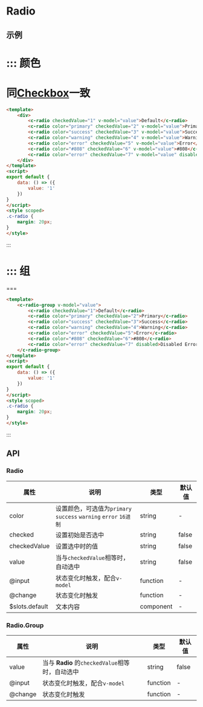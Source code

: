 # Radio

## 示例

::: 颜色
===
同[**Checkbox**](#/checkbox)一致
===
```html
<template>
	<div>
		<c-radio checkedValue="1" v-model="value">Default</c-radio>
		<c-radio color="primary" checkedValue="2" v-model="value">Primary</c-radio>
		<c-radio color="success" checkedValue="3" v-model="value">Success</c-radio>
		<c-radio color="warning" checkedValue="4" v-model="value">Warning</c-radio>
		<c-radio color="error" checkedValue="5" v-model="value">Error</c-radio>
		<c-radio color="#808" checkedValue="6" v-model="value">#808</c-radio>
		<c-radio color="error" checkedValue="7" v-model="value" disabled>Disabled Error</c-radio>
	</div>
</template>
<script>
export default {
	data: () => ({
		value: '1'
	})
}
</script>
<style scoped>
.c-radio {
	margin: 20px;
}
</style>
```
:::

::: 组
===
===
```html
<template>
	<c-radio-group v-model="value">
		<c-radio checkedValue="1">Default</c-radio>
		<c-radio color="primary" checkedValue="2">Primary</c-radio>
		<c-radio color="success" checkedValue="3">Success</c-radio>
		<c-radio color="warning" checkedValue="4">Warning</c-radio>
		<c-radio color="error" checkedValue="5">Error</c-radio>
		<c-radio color="#808" checkedValue="6">#808</c-radio>
		<c-radio color="error" checkedValue="7" disabled>Disabled Error</c-radio>
	</c-radio-group>
</template>
<script>
export default {
	data: () => ({
		value: '1'
	})
}
</script>
<style scoped>
.c-radio {
	margin: 20px;
}
</style>
```
:::

## API

### Radio

| 属性      | 说明                                       | 类型       | 默认值   |
| ------- | ---------------------------------------- | -------- | ----- |
| color   | 设置颜色，可选值为`primary` `success` `warning` `error` `16进制` | string   | -     |
| checked | 设置初始是否选中                                 | string   | false |
| checkedValue | 设置选中时的值                                 | string   | false |
| value | 当与`checkedValue`相等时，自动选中                    | string   | false |
| @input | 状态变化时触发，配合`v-model`                         | function | -     |
| @change | 状态变化时触发                                  | function | -     |
| $slots.default | 文本内容                                  | component | -     |


### Radio.Group

| 属性      | 说明                                       | 类型       | 默认值   |
| ------- | ---------------------------------------- | -------- | ----- |
| value | 当与 **Radio** 的`checkedValue`相等时，自动选中         | string   | false |
| @input | 状态变化时触发，配合`v-model`                         | function | -     |
| @change | 状态变化时触发                                  | function | -     |
